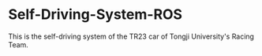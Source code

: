 # Self-Driving-System-ROS
This is the self-driving system of the TR23 car of Tongji University's Racing Team.
